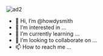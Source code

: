 ![ad2](https://user-images.githubusercontent.com/112583258/187765721-a8bf01ee-4eb1-4a70-90e6-42f4cdab15fe.jpg)
- 👋 Hi, I’m @howdysmith
- 👀 I’m interested in ...
- 🌱 I’m currently learning ...
- 💞️ I’m looking to collaborate on ...
- 📫 How to reach me ...

<!---
howdysmith/howdysmith is a ✨ special ✨ repository because its `README.md` (this file) appears on your GitHub profile.
You can click the Preview link to take a look at your changes.
--->
